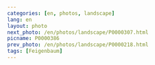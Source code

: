 ```yaml
---
categories: [en, photos, landscape]
lang: en
layout: photo
next_photo: /en/photos/landscape/P0000307.html
picname: P0000386
prev_photo: /en/photos/landscape/P0000218.html
tags: [Feigenbaum]
---
```

